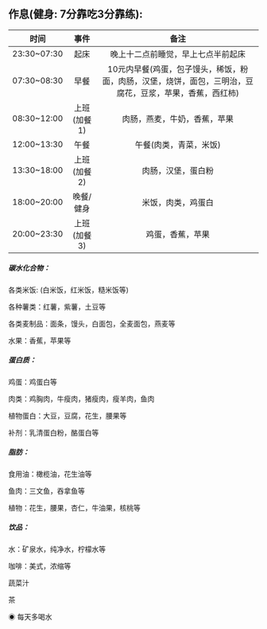 ## 作息\(健身: 7分靠吃3分靠练\):

| 时间 | 事件 | 备注 |
| :---: | :---: | :---: |
| 23:30~07:30 | 起床 | 晚上十二点前睡觉，早上七点半前起床 |
| 07:30~08:30 | 早餐 | 10元内早餐\(鸡蛋，包子馒头，稀饭，粉面，肉肠，汉堡，烧饼，面包，三明治，豆腐花，豆浆，苹果，香蕉，西红柿\) |
| 08:30~12:00 | 上班\(加餐1\) | 肉肠，燕麦，牛奶，香蕉，苹果 |
| 12:00~13:30 | 午餐 | 午餐\(肉类，青菜，米饭\) |
| 13:30~18:00 | 上班\(加餐2\) | 肉肠，汉堡，蛋白粉 |
| 18:00~20:00 | 晚餐/健身 | 米饭，肉类，鸡蛋白 |
| 20:00~23:30 | 上班\(加餐3\) | 鸡蛋，香蕉，苹果 |

##### 碳水化合物：

各类米饭: \(白米饭，红米饭，糙米饭等\)

各种薯类：红薯，紫薯，土豆等

各类麦制品：面条，馒头，白面包，全麦面包，燕麦等

水果：香蕉，苹果等

##### 蛋白质：

鸡蛋：鸡蛋白等

肉类：鸡胸肉，牛瘦肉，猪瘦肉，瘦羊肉，鱼肉

植物蛋白：大豆，豆腐，花生，腰果等

补剂：乳清蛋白粉，酪蛋白等

##### 脂肪：

食用油：橄榄油，花生油等

鱼肉：三文鱼，吞拿鱼等

植物：花生，腰果，杏仁，牛油果，核桃等

##### 饮品：

水：矿泉水，纯净水，柠檬水等

咖啡：美式，浓缩等

蔬菜汁

茶

◉ 每天多喝水

## 



